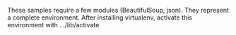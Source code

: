 These samples require a few modules (BeautifulSoup, json). They represent a complete environment.  After installing virtualenv, activate this environment with . ./lib/activate
